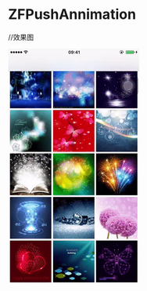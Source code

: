 # ZFPushAnnimation
//效果图

![image](https://github.com/linzaifei/ZFPushAnnimation/blob/master/zf.gif)
